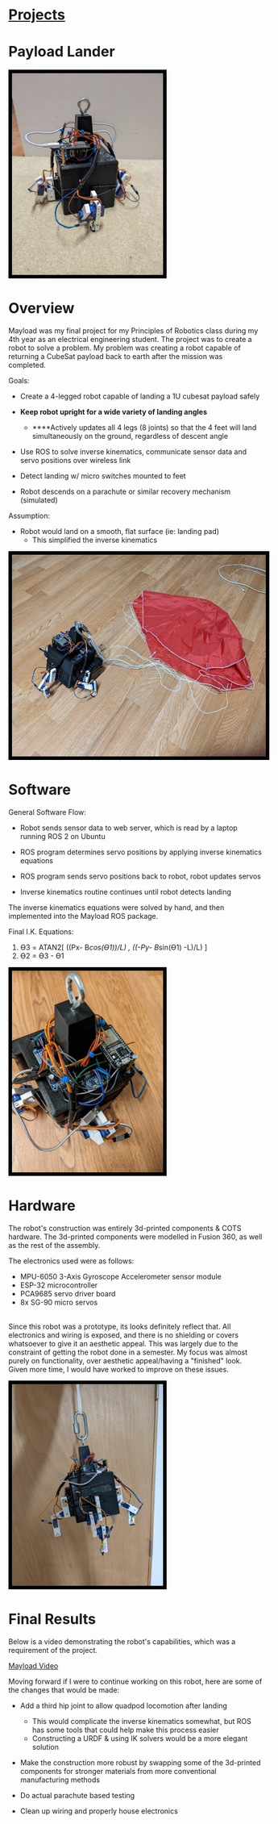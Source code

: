 # [Projects](http://vlarko.com/Projects)
# Payload Lander

<img src="/Photos/mayload overview.jpg" height="400" style="border:7px solid black">

# Overview
Mayload was my final project for my Principles of Robotics class during my 4th year as an electrical engineering student. The project was to create a robot to solve a problem. My problem was creating a robot capable of returning a CubeSat payload back to earth after the mission was completed.   
  
Goals:

- Create a 4-legged robot capable of landing a 1U cubesat payload safely  
    
- **Keep robot upright for a wide variety of landing angles**
    - **​**Actively updates all 4 legs (8 joints) so that the 4 feet will land simultaneously on the ground, regardless of descent angle
- Use ROS to solve inverse kinematics, communicate sensor data and servo positions over wireless link
- Detect landing w/ micro switches mounted to feet
- Robot descends on a parachute or similar recovery mechanism (simulated)

  
Assumption:

- Robot would land on a smooth, flat surface (ie: landing pad)
    - This simplified the inverse kinematics

<img src="/Photos/mayload with parachute.jpg" height="400" style="border:7px solid black">

# Software
General Software Flow:

- Robot sends sensor data to web server, which is read by a laptop running ROS 2 on Ubuntu  
    
- ROS program determines servo positions by applying inverse kinematics equations
- ROS program sends servo positions back to robot, robot updates servos
- Inverse kinematics routine continues until robot detects landing

  
The inverse kinematics equations were solved by hand, and then implemented into the Mayload ROS package.  
  
Final I.K. Equations:  
1. ϴ3 = ATAN2[ ((Px- B*cos(ϴ1))/L) , ((-Py- B*sin(ϴ1) -L)/L) ]  
2. ϴ2 = ϴ3 - ϴ1

<img src="/Photos/mayload electronics.jpg" height="400" style="border:7px solid black">

# Hardware
The robot's construction was entirely 3d-printed components & COTS hardware. The 3d-printed components were modelled in Fusion 360, as well as the rest of the assembly.  
  
The electronics used were as follows:

- MPU-6050 3-Axis Gyroscope Accelerometer sensor module
- ESP-32 microcontroller
- PCA9685 servo driver board
- 8x SG-90 micro servos

​  
Since this robot was a prototype, its looks definitely reflect that. All electronics and wiring is exposed, and there is no shielding or covers whatsoever to give it an aesthetic appeal. This was largely due to the constraint of getting the robot done in a semester. My focus was almost purely on functionality, over aesthetic appeal/having a "finished" look. Given more time, I would have worked to improve on these issues.

<img src="/Photos/mayload falling.jpg" height="400" style="border:7px solid black">

# Final Results
Below is a video demonstrating the robot's capabilities, which was a requirement of the project.  

[Mayload Video](https://www.youtube.com/watch?v=HoYTy1lswvo)

Moving forward if I were to continue working on this robot, here are some of the changes that would be made:

- Add a third hip joint to allow quadpod locomotion after landing
    - This would complicate the inverse kinematics somewhat, but ROS has some tools that could help make this process easier
    - Constructing a URDF & using IK solvers would be a more elegant solution  
        
- Make the construction more robust by swapping some of the 3d-printed components for stronger materials from more conventional manufacturing methods
- Do actual parachute based testing
- Clean up wiring and properly house electronics
